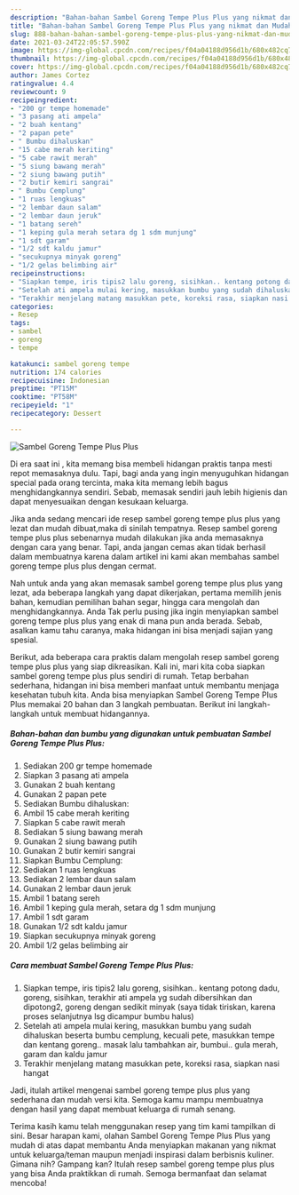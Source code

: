 ```yaml
---
description: "Bahan-bahan Sambel Goreng Tempe Plus Plus yang nikmat dan Mudah Dibuat"
title: "Bahan-bahan Sambel Goreng Tempe Plus Plus yang nikmat dan Mudah Dibuat"
slug: 888-bahan-bahan-sambel-goreng-tempe-plus-plus-yang-nikmat-dan-mudah-dibuat
date: 2021-03-24T22:05:57.590Z
image: https://img-global.cpcdn.com/recipes/f04a04188d956d1b/680x482cq70/sambel-goreng-tempe-plus-plus-foto-resep-utama.jpg
thumbnail: https://img-global.cpcdn.com/recipes/f04a04188d956d1b/680x482cq70/sambel-goreng-tempe-plus-plus-foto-resep-utama.jpg
cover: https://img-global.cpcdn.com/recipes/f04a04188d956d1b/680x482cq70/sambel-goreng-tempe-plus-plus-foto-resep-utama.jpg
author: James Cortez
ratingvalue: 4.4
reviewcount: 9
recipeingredient:
- "200 gr tempe homemade"
- "3 pasang ati ampela"
- "2 buah kentang"
- "2 papan pete"
- " Bumbu dihaluskan"
- "15 cabe merah keriting"
- "5 cabe rawit merah"
- "5 siung bawang merah"
- "2 siung bawang putih"
- "2 butir kemiri sangrai"
- " Bumbu Cemplung"
- "1 ruas lengkuas"
- "2 lembar daun salam"
- "2 lembar daun jeruk"
- "1 batang sereh"
- "1 keping gula merah setara dg 1 sdm munjung"
- "1 sdt garam"
- "1/2 sdt kaldu jamur"
- "secukupnya minyak goreng"
- "1/2 gelas belimbing air"
recipeinstructions:
- "Siapkan tempe, iris tipis2 lalu goreng, sisihkan.. kentang potong dadu, goreng, sisihkan, terakhir ati ampela yg sudah dibersihkan dan dipotong2, goreng dengan sedikit minyak (saya tidak tiriskan, karena proses selanjutnya lsg dicampur bumbu halus)"
- "Setelah ati ampela mulai kering, masukkan bumbu yang sudah dihaluskan beserta bumbu cemplung, kecuali pete, masukkan tempe dan kentang goreng.. masak lalu tambahkan air, bumbui.. gula merah, garam dan kaldu jamur"
- "Terakhir menjelang matang masukkan pete, koreksi rasa, siapkan nasi hangat"
categories:
- Resep
tags:
- sambel
- goreng
- tempe

katakunci: sambel goreng tempe 
nutrition: 174 calories
recipecuisine: Indonesian
preptime: "PT15M"
cooktime: "PT58M"
recipeyield: "1"
recipecategory: Dessert

---
```



![Sambel Goreng Tempe Plus Plus](https://img-global.cpcdn.com/recipes/f04a04188d956d1b/680x482cq70/sambel-goreng-tempe-plus-plus-foto-resep-utama.jpg)

Di era  saat ini , kita memang bisa membeli hidangan praktis tanpa mesti repot memasaknya dulu. Tapi, bagi anda yang ingin menyuguhkan hidangan special pada orang tercinta, maka kita memang lebih bagus menghidangkannya sendiri. Sebab, memasak sendiri jauh lebih higienis dan dapat menyesuaikan dengan kesukaan keluarga.

Jika anda sedang mencari ide resep sambel goreng tempe plus plus yang lezat dan mudah dibuat,maka di sinilah tempatnya. Resep sambel goreng tempe plus plus  sebenarnya mudah dilakukan jika anda memasaknya dengan cara yang benar. Tapi, anda jangan cemas akan tidak berhasil dalam membuatnya 
karena dalam artikel ini kami akan membahas sambel goreng tempe plus plus dengan cermat.  



Nah untuk anda yang akan memasak sambel goreng tempe plus plus yang lezat, ada beberapa langkah yang dapat dikerjakan, pertama memilih jenis bahan, kemudian pemilihan bahan segar, hingga cara mengolah dan menghidangkannya. Anda Tak perlu pusing jika ingin menyiapkan sambel goreng tempe plus plus yang enak di mana pun anda berada. Sebab, asalkan kamu  tahu caranya, maka hidangan ini bisa menjadi sajian yang spesial.

Berikut, ada beberapa cara praktis  dalam mengolah resep sambel goreng tempe plus plus yang siap dikreasikan. Kali ini, mari kita coba siapkan sambel goreng tempe plus plus sendiri di rumah. Tetap berbahan sederhana, hidangan ini bisa memberi manfaat untuk membantu menjaga kesehatan tubuh kita. Anda bisa menyiapkan Sambel Goreng Tempe Plus Plus memakai 20 bahan dan 3 langkah pembuatan. Berikut ini langkah-langkah untuk membuat hidangannya.

<!--inarticleads1-->

##### Bahan-bahan dan bumbu yang digunakan untuk pembuatan Sambel Goreng Tempe Plus Plus:

1. Sediakan 200 gr tempe homemade
1. Siapkan 3 pasang ati ampela
1. Gunakan 2 buah kentang
1. Gunakan 2 papan pete
1. Sediakan  Bumbu dihaluskan:
1. Ambil 15 cabe merah keriting
1. Siapkan 5 cabe rawit merah
1. Sediakan 5 siung bawang merah
1. Gunakan 2 siung bawang putih
1. Gunakan 2 butir kemiri sangrai
1. Siapkan  Bumbu Cemplung:
1. Sediakan 1 ruas lengkuas
1. Sediakan 2 lembar daun salam
1. Gunakan 2 lembar daun jeruk
1. Ambil 1 batang sereh
1. Ambil 1 keping gula merah, setara dg 1 sdm munjung
1. Ambil 1 sdt garam
1. Gunakan 1/2 sdt kaldu jamur
1. Siapkan secukupnya minyak goreng
1. Ambil 1/2 gelas belimbing air




<!--inarticleads2-->

##### Cara membuat Sambel Goreng Tempe Plus Plus:

1. Siapkan tempe, iris tipis2 lalu goreng, sisihkan.. kentang potong dadu, goreng, sisihkan, terakhir ati ampela yg sudah dibersihkan dan dipotong2, goreng dengan sedikit minyak (saya tidak tiriskan, karena proses selanjutnya lsg dicampur bumbu halus)
1. Setelah ati ampela mulai kering, masukkan bumbu yang sudah dihaluskan beserta bumbu cemplung, kecuali pete, masukkan tempe dan kentang goreng.. masak lalu tambahkan air, bumbui.. gula merah, garam dan kaldu jamur
1. Terakhir menjelang matang masukkan pete, koreksi rasa, siapkan nasi hangat




Jadi, itulah artikel mengenai  sambel goreng tempe plus plus  yang sederhana dan mudah versi kita. Semoga kamu mampu membuatnya dengan hasil yang dapat membuat keluarga di rumah senang. 

Terima kasih kamu telah menggunakan resep yang tim kami tampilkan di sini. Besar harapan kami, olahan  Sambel Goreng Tempe Plus Plus yang mudah di atas dapat membantu Anda menyiapkan makanan yang nikmat untuk keluarga/teman maupun menjadi inspirasi dalam berbisnis kuliner. Gimana nih? Gampang kan? Itulah resep sambel goreng tempe plus plus yang bisa Anda praktikkan di rumah. Semoga bermanfaat dan selamat mencoba!

